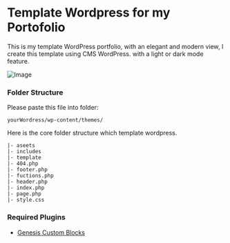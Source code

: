 # Template Wordpress for my Portofolio

This is my template WordPress portfolio, with an elegant and modern view, I create this template using CMS WordPress. with a light or dark mode feature.

![Image](screenshot.jpg)

### Folder Structure
Please paste this file into folder:

```
yourWordress/wp-content/themes/
```

Here is the core folder structure which template wordpress.

```
|- aseets
|- includes
|- template
|- 404.php
|- footer.php
|- fuctions.php
|- header.php
|- index.php
|- page.php
|- style.css
```

### Required Plugins 

* [Genesis Custom Blocks](https://developer.wpengine.com/genesis-custom-blocks/)
